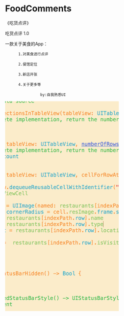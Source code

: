 # FoodComments
《吃货点评》

吃货点评 1.0

一款关于美食的App： 

          1.对美食进行点评
          
          2.餐馆定位
          
          3.新店开张

          4.关于更多等

                    by:自我熟悉UI
                  
![image](https://github.com/Andrew554/FoodComments/blob/master/%E5%90%83%E8%B4%A7%E7%82%B9%E8%AF%841.0.gif)
